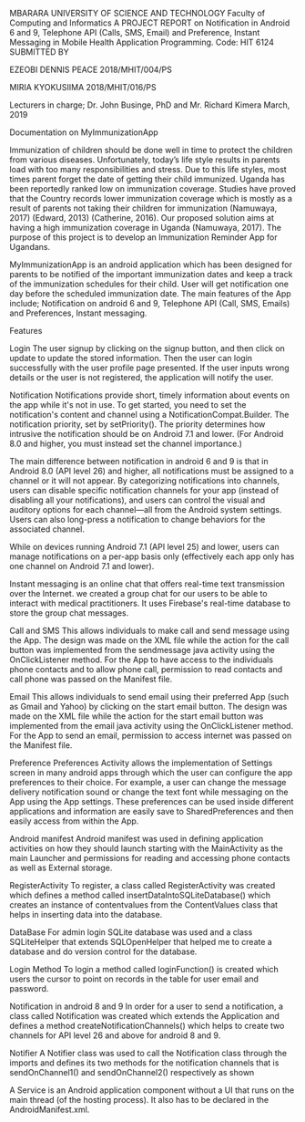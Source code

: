MBARARA UNIVERSITY OF SCIENCE AND TECHNOLOGY
Faculty of Computing and Informatics
A PROJECT REPORT on Notification in Android 6 and 9, Telephone API (Calls, SMS, Email) and Preference, Instant Messaging in Mobile Health Application Programming. Code: HIT 6124 SUBMITTED BY 

EZEOBI DENNIS PEACE 2018/MHIT/004/PS

MIRIA KYOKUSIIMA 2018/MHIT/016/PS

Lecturers in charge; Dr. John Businge, PhD and Mr. Richard Kimera
March, 2019

Documentation on MyImmunizationApp

Immunization of children should be done well in time to protect the children from various diseases. Unfortunately, today’s life style results in parents load with too many responsibilities and stress. Due to this life styles, most times parent forget the date of getting their child immunized. Uganda has been reportedly ranked low on immunization coverage. Studies have proved that the Country records lower immunization coverage which is mostly as a result of parents not taking their children for immunization (Namuwaya, 2017) (Edward, 2013) (Catherine, 2016). Our proposed solution aims at having a high immunization coverage in Uganda (Namuwaya, 2017). The purpose of this project is to develop an Immunization Reminder App for Ugandans.

MyImmunizationApp is an android application which has been designed for parents to be notified of the important immunization dates and keep a track of the immunization schedules for their child. User will get notification one day before the scheduled immunization date. The main features of the App include; Notification on android 6 and 9, Telephone API (Call, SMS, Emails) and Preferences, Instant messaging.

Features

Login
The user signup by clicking on the signup button, and then click on update to update the stored information. Then the user can login successfully with the user profile page presented. If the user inputs wrong details or the user is not registered, the application will notify the user.

Notification
Notifications provide short, timely information about events on the app while it's not in use.
To get started, you need to set the notification's content and channel using a NotificationCompat.Builder.
The notification priority, set by setPriority(). The priority determines how intrusive the notification should be on Android 7.1 and lower. (For Android 8.0 and higher, you must instead set the channel importance.)

The main difference between notification in android 6 and 9 is that in Android 8.0 (API level 26) and higher, all notifications must be assigned to a channel or it will not appear. By categorizing notifications into channels, users can disable specific notification channels for your app (instead of disabling all your notifications), and users can control the visual and auditory options for each channel—all from the Android system settings. Users can also long-press a notification to change behaviors for the associated channel.

While on devices running Android 7.1 (API level 25) and lower, users can manage notifications on a per-app basis only (effectively each app only has one channel on Android 7.1 and lower).

Instant messaging is an online chat that offers real-time text transmission over the Internet. we created a group chat for our users to be able to interact with medical practitioners. It uses Firebase's real-time database to store the group chat messages.

Call and SMS
This allows individuals to make call and send message using the App. The design was made on the XML file while the action for the call button was implemented from the sendmessage java activity using the OnClickListener method. For the App to have access to the individuals phone contacts and to allow phone call, permission to read contacts and call phone was passed on the Manifest file. 

Email
This allows individuals to send email using their preferred App (such as Gmail and Yahoo) by clicking on the start email button. The design was made on the XML file while the action for the start email button was implemented from the email java activity using the OnClickListener method. For the App to send an email, permission to access internet was passed on the Manifest file. 
 
Preference
Preferences Activity allows the implementation of Settings screen in many android apps through which the user can configure the app preferences to their choice. For example, a user can change the message delivery notification sound or change the text font while messaging on the App using the App settings. These preferences can be used inside different applications and information are easily save to SharedPreferences and then easily access from within the App.   

Android manifest
Android manifest was used in defining application activities on how they should launch starting with the MainActivity as the main Launcher and permissions for reading and accessing phone contacts as well as External storage.
 
RegisterActivity
To register, a class called RegisterActivity was created which defines a method called insertDataIntoSQLiteDatabase() which creates an instance of contentvalues from the ContentValues class that helps in inserting data into the database.

DataBase
For admin login SQLite database was used and a class SQLiteHelper that extends SQLOpenHelper that helped me to create a database and do version control for the database.
 
Login Method
To login a method called loginFunction() is created which users the cursor to point on records in the table for user email and password.
 
Notification in android 8 and 9
In order for a user to send a notification, a class called Notification was created which extends the Application and defines a method createNotificationChannels() which helps to create two channels for API level 26 and above for android 8 and 9.
 
Notifier
A Notifier class was used to call the Notification class through the imports and defines its two methods for the notification channels that is sendOnChannel1() and sendOnChannel2() respectively as shown
 
A Service is an Android application component without a UI that runs on the main thread (of the hosting process). It also has to be declared in the AndroidManifest.xml.
